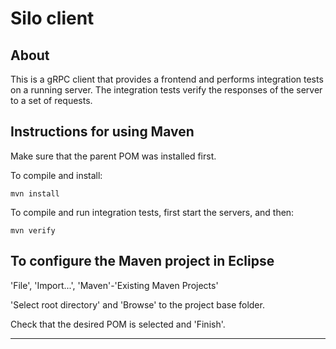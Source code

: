 # Silo client

## About

This is a gRPC client that provides a frontend and performs integration tests on a running server.
The integration tests verify the responses of the server to a set of requests.


## Instructions for using Maven

Make sure that the parent POM was installed first.

To compile and install:

```
mvn install
```

To compile and run integration tests, first start the servers, and then:

```
mvn verify
```


## To configure the Maven project in Eclipse

'File', 'Import...', 'Maven'-'Existing Maven Projects'

'Select root directory' and 'Browse' to the project base folder.

Check that the desired POM is selected and 'Finish'.


----

